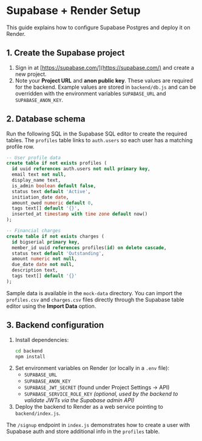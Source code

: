 # Supabase + Render Setup

This guide explains how to configure Supabase Postgres and deploy it on Render.

## 1. Create the Supabase project
1. Sign in at [https://supabase.com/](https://supabase.com/) and create a new project.
2. Note your **Project URL** and **anon public key**. These values are required for the backend. Example values are stored in `backend/db.js` and can be overridden with the environment variables `SUPABASE_URL` and `SUPABASE_ANON_KEY`.

## 2. Database schema
Run the following SQL in the Supabase SQL editor to create the required tables. The `profiles` table links to `auth.users` so each user has a matching profile row.

```sql
-- User profile data
create table if not exists profiles (
  id uuid references auth.users not null primary key,
  email text not null,
  display_name text,
  is_admin boolean default false,
  status text default 'Active',
  initiation_date date,
  amount_owed numeric default 0,
  tags text[] default '{}',
  inserted_at timestamp with time zone default now()
);

-- Financial charges
create table if not exists charges (
  id bigserial primary key,
  member_id uuid references profiles(id) on delete cascade,
  status text default 'Outstanding',
  amount numeric not null,
  due_date date not null,
  description text,
  tags text[] default '{}'
);

```

Sample data is available in the `mock-data` directory. You can import the
`profiles.csv` and `charges.csv` files directly through the Supabase table
editor using the **Import Data** option.

## 3. Backend configuration
1. Install dependencies:
   ```bash
   cd backend
   npm install
   ```
2. Set environment variables on Render (or locally in a `.env` file):
   - `SUPABASE_URL`
   - `SUPABASE_ANON_KEY`
   - `SUPABASE_JWT_SECRET` (found under Project Settings → API)
   - `SUPABASE_SERVICE_ROLE_KEY` *(optional, used by the backend to validate
     JWTs via the Supabase admin API)*
3. Deploy the backend to Render as a web service pointing to `backend/index.js`.

The `/signup` endpoint in `index.js` demonstrates how to create a user with Supabase auth and store additional info in the `profiles` table.
